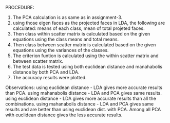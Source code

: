 PROCEDURE:

1. The PCA calculation is as same as in assignment-3.
2. using those eigen faces as the projected faces in LDA, the following are calculated:
	means of each class,
	mean of total projeted faces.
3. Then class within scatter matrix is calculated based on the given equations using the class means and total means.
4. Then class between scatter matrix is calculated based on the given equations using the variances of the classes.
5. The criterion funtion is calculated using the within scatter matrix and between scatter matrix.
6. The test data is tested using both euclidean distance and manahabolis distance by both PCA  and LDA.
7. The accuracy results were plotted.

Observations:
using euclidean distance - LDA gives more accurate results than PCA.
using mahanabolis distance - LDA and PCA gives same results.
using euclidean distance - LDA gives more accurate results than all the combinations.
using mahanabolis distance - LDA and PCA gives same results and are better than using euclidean dist. with PCA.
Among all PCA with euclidean distance gives the less accurate results.
	
